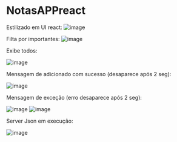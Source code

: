 # NotasAPPreact


Estilizado em UI react:
![image](https://github.com/SANDIEGOVIEIRA/NotasAPPreact/assets/38019660/7d446151-4fc9-4a13-9ee6-9dfb52289748)

Filta por importantes:
![image](https://github.com/SANDIEGOVIEIRA/NotasAPPreact/assets/38019660/d4aa492e-df60-4fbe-80ea-177ad9aed2cc)


Exibe todos:

![image](https://github.com/SANDIEGOVIEIRA/NotasAPPreact/assets/38019660/40008514-a82f-4d04-9976-127fed6017ac)


Mensagem de adicionado com sucesso (desaparece após 2 seg):

![image](https://github.com/SANDIEGOVIEIRA/NotasAPPreact/assets/38019660/e5c11e8c-9cff-4acd-8659-60e9c09b8d57)


Mensagem de exceção (erro desaparece após 2 seg):

![image](https://github.com/SANDIEGOVIEIRA/NotasAPPreact/assets/38019660/8ab4e2be-76fd-4afd-88d6-3aba72c90f55)
![image](https://github.com/SANDIEGOVIEIRA/NotasAPPreact/assets/38019660/4c3cbbff-c93b-4641-b1dc-74711432e976)

Server Json em execução:

![image](https://github.com/SANDIEGOVIEIRA/NotasAPPreact/assets/38019660/6d52b0bc-a69b-4f25-89e8-18150e14ad00)
